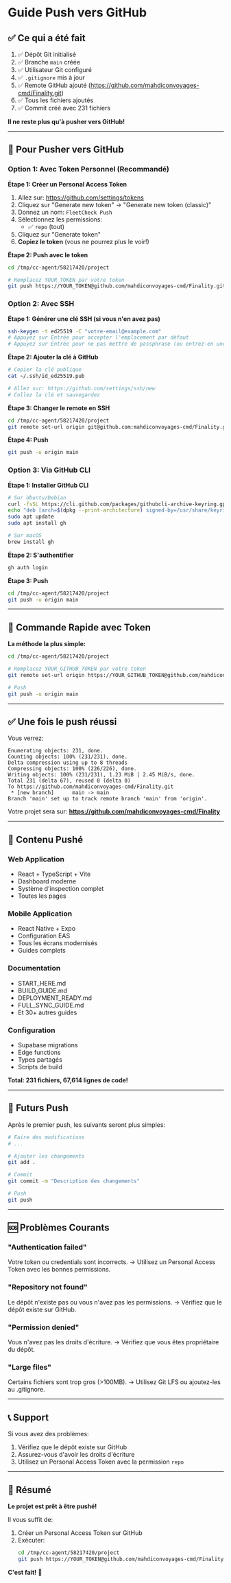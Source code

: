 # Guide Push vers GitHub

## ✅ Ce qui a été fait

1. ✅ Dépôt Git initialisé
2. ✅ Branche `main` créée
3. ✅ Utilisateur Git configuré
4. ✅ `.gitignore` mis à jour
5. ✅ Remote GitHub ajouté (https://github.com/mahdiconvoyages-cmd/Finality.git)
6. ✅ Tous les fichiers ajoutés
7. ✅ Commit créé avec 231 fichiers

**Il ne reste plus qu'à pusher vers GitHub!**

---

## 🚀 Pour Pusher vers GitHub

### Option 1: Avec Token Personnel (Recommandé)

**Étape 1: Créer un Personal Access Token**

1. Allez sur: https://github.com/settings/tokens
2. Cliquez sur "Generate new token" → "Generate new token (classic)"
3. Donnez un nom: `FleetCheck Push`
4. Sélectionnez les permissions:
   - ✅ `repo` (tout)
5. Cliquez sur "Generate token"
6. **Copiez le token** (vous ne pourrez plus le voir!)

**Étape 2: Push avec le token**

```bash
cd /tmp/cc-agent/58217420/project

# Remplacez YOUR_TOKEN par votre token
git push https://YOUR_TOKEN@github.com/mahdiconvoyages-cmd/Finality.git main
```

### Option 2: Avec SSH

**Étape 1: Générer une clé SSH (si vous n'en avez pas)**

```bash
ssh-keygen -t ed25519 -C "votre-email@example.com"
# Appuyez sur Entrée pour accepter l'emplacement par défaut
# Appuyez sur Entrée pour ne pas mettre de passphrase (ou entrez-en une)
```

**Étape 2: Ajouter la clé à GitHub**

```bash
# Copier la clé publique
cat ~/.ssh/id_ed25519.pub

# Allez sur: https://github.com/settings/ssh/new
# Collez la clé et sauvegardez
```

**Étape 3: Changer le remote en SSH**

```bash
cd /tmp/cc-agent/58217420/project
git remote set-url origin git@github.com:mahdiconvoyages-cmd/Finality.git
```

**Étape 4: Push**

```bash
git push -u origin main
```

### Option 3: Via GitHub CLI

**Étape 1: Installer GitHub CLI**

```bash
# Sur Ubuntu/Debian
curl -fsSL https://cli.github.com/packages/githubcli-archive-keyring.gpg | sudo dd of=/usr/share/keyrings/githubcli-archive-keyring.gpg
echo "deb [arch=$(dpkg --print-architecture) signed-by=/usr/share/keyrings/githubcli-archive-keyring.gpg] https://cli.github.com/packages stable main" | sudo tee /etc/apt/sources.list.d/github-cli.list > /dev/null
sudo apt update
sudo apt install gh

# Sur macOS
brew install gh
```

**Étape 2: S'authentifier**

```bash
gh auth login
```

**Étape 3: Push**

```bash
cd /tmp/cc-agent/58217420/project
git push -u origin main
```

---

## 🎯 Commande Rapide avec Token

**La méthode la plus simple:**

```bash
cd /tmp/cc-agent/58217420/project

# Remplacez YOUR_GITHUB_TOKEN par votre token
git remote set-url origin https://YOUR_GITHUB_TOKEN@github.com/mahdiconvoyages-cmd/Finality.git

# Push
git push -u origin main
```

---

## ✅ Une fois le push réussi

Vous verrez:

```
Enumerating objects: 231, done.
Counting objects: 100% (231/231), done.
Delta compression using up to 8 threads
Compressing objects: 100% (226/226), done.
Writing objects: 100% (231/231), 1.23 MiB | 2.45 MiB/s, done.
Total 231 (delta 67), reused 0 (delta 0)
To https://github.com/mahdiconvoyages-cmd/Finality.git
 * [new branch]      main -> main
Branch 'main' set up to track remote branch 'main' from 'origin'.
```

Votre projet sera sur: **https://github.com/mahdiconvoyages-cmd/Finality**

---

## 📂 Contenu Pushé

### Web Application
- React + TypeScript + Vite
- Dashboard moderne
- Système d'inspection complet
- Toutes les pages

### Mobile Application
- React Native + Expo
- Configuration EAS
- Tous les écrans modernisés
- Guides complets

### Documentation
- START_HERE.md
- BUILD_GUIDE.md
- DEPLOYMENT_READY.md
- FULL_SYNC_GUIDE.md
- Et 30+ autres guides

### Configuration
- Supabase migrations
- Edge functions
- Types partagés
- Scripts de build

**Total: 231 fichiers, 67,614 lignes de code!**

---

## 🔄 Futurs Push

Après le premier push, les suivants seront plus simples:

```bash
# Faire des modifications
# ...

# Ajouter les changements
git add .

# Commit
git commit -m "Description des changements"

# Push
git push
```

---

## 🆘 Problèmes Courants

### "Authentication failed"
Votre token ou credentials sont incorrects.
→ Utilisez un Personal Access Token avec les bonnes permissions.

### "Repository not found"
Le dépôt n'existe pas ou vous n'avez pas les permissions.
→ Vérifiez que le dépôt existe sur GitHub.

### "Permission denied"
Vous n'avez pas les droits d'écriture.
→ Vérifiez que vous êtes propriétaire du dépôt.

### "Large files"
Certains fichiers sont trop gros (>100MB).
→ Utilisez Git LFS ou ajoutez-les au .gitignore.

---

## 📞 Support

Si vous avez des problèmes:
1. Vérifiez que le dépôt existe sur GitHub
2. Assurez-vous d'avoir les droits d'écriture
3. Utilisez un Personal Access Token avec la permission `repo`

---

## 🎉 Résumé

**Le projet est prêt à être pushé!**

Il vous suffit de:
1. Créer un Personal Access Token sur GitHub
2. Exécuter:
   ```bash
   cd /tmp/cc-agent/58217420/project
   git push https://YOUR_TOKEN@github.com/mahdiconvoyages-cmd/Finality.git main
   ```

**C'est fait!** 🚀
